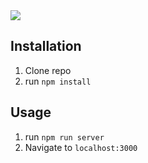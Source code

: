 <img src="https://i.postimg.cc/0j0cJh8R/communityboard.png">

## Installation

1. Clone repo
2. run `npm install`

## Usage

1. run `npm run server`
2. Navigate to `localhost:3000`
